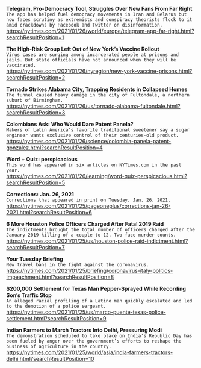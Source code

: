 **Telegram, Pro-Democracy Tool, Struggles Over New Fans From Far Right**\
`The app has helped fuel democracy movements in Iran and Belarus but now faces scrutiny as extremists and conspiracy theorists flock to it amid crackdowns by Facebook and Twitter on disinformation.`\
https://nytimes.com/2021/01/26/world/europe/telegram-app-far-right.html?searchResultPosition=1

**The High-Risk Group Left Out of New York’s Vaccine Rollout**\
`Virus cases are surging among incarcerated people at prisons and jails. But state officials have not announced when they will be vaccinated.`\
https://nytimes.com/2021/01/26/nyregion/new-york-vaccine-prisons.html?searchResultPosition=2

**Tornado Strikes Alabama City, Trapping Residents in Collapsed Homes**\
`The funnel caused heavy damage in the city of Fultondale, a northern suburb of Birmingham.`\
https://nytimes.com/2021/01/26/us/tornado-alabama-fultondale.html?searchResultPosition=3

**Colombians Ask: Who Would Dare Patent Panela?**\
`Makers of Latin America’s favorite traditional sweetener say a sugar engineer wants exclusive control of their centuries-old product.`\
https://nytimes.com/2021/01/26/science/colombia-panela-patent-gonzalez.html?searchResultPosition=4

**Word + Quiz: perspicacious**\
`This word has appeared in six articles on NYTimes.com in the past year.`\
https://nytimes.com/2021/01/26/learning/word-quiz-perspicacious.html?searchResultPosition=5

**Corrections: Jan. 26, 2021**\
`Corrections that appeared in print on Tuesday, Jan. 26, 2021.`\
https://nytimes.com/2021/01/25/pageoneplus/corrections-jan-26-2021.html?searchResultPosition=6

**6 More Houston Police Officers Charged After Fatal 2019 Raid**\
`The indictments brought the total number of officers charged after the January 2019 killing of a couple to 12. Two face murder counts.`\
https://nytimes.com/2021/01/25/us/houston-police-raid-indictment.html?searchResultPosition=7

**Your Tuesday Briefing**\
`New travel bans in the fight against the coronavirus.`\
https://nytimes.com/2021/01/25/briefing/coronavirus-italy-politics-impeachment.html?searchResultPosition=8

**$200,000 Settlement for Texas Man Pepper-Sprayed While Recording Son’s Traffic Stop**\
`An alleged racial profiling of a Latino man quickly escalated and led to the demotion of a police sergeant.`\
https://nytimes.com/2021/01/25/us/marco-puente-texas-police-settlement.html?searchResultPosition=9

**Indian Farmers to March Tractors Into Delhi, Pressuring Modi**\
`The demonstration scheduled to take place on India’s Republic Day has been fueled by anger over the government’s efforts to reshape the business of agriculture in the country.`\
https://nytimes.com/2021/01/25/world/asia/india-farmers-tractors-delhi.html?searchResultPosition=10

